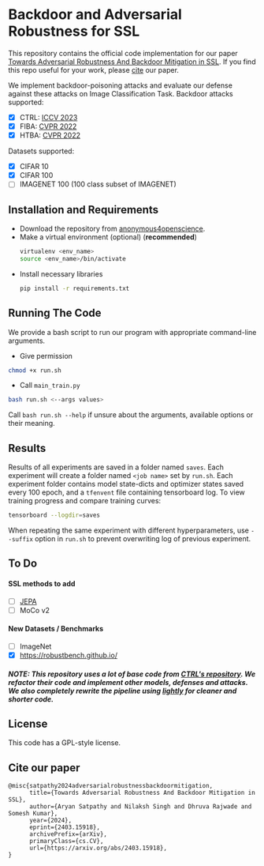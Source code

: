 # Backdoor and Adversarial Robustness for SSL

<!--## Introduction -->
This repository contains the official code implementation for our paper [Towards Adversarial Robustness And Backdoor Mitigation in SSL](https://arxiv.org/abs/2403.15918). If you find this repo useful for your work, please [cite](https://github.com/Aryan-Satpathy/Backdoor/edit/main/README.md#cite-our-paper) our paper.

We implement backdoor-poisoning attacks and evaluate our defense against these attacks on Image Classification Task. Backdoor attacks supported:
- [x] CTRL: [ICCV 2023](https://arxiv.org/abs/2210.07346)
- [x] FIBA: [CVPR 2022](https://arxiv.org/abs/2112.01148)
- [x] HTBA: [CVPR 2022](https://arxiv.org/abs/1910.00033)

Datasets supported:
- [x] CIFAR 10
- [x] CIFAR 100
- [ ] IMAGENET 100 (100 class subset of IMAGENET)

## Installation and Requirements
- Download the repository from [anonymous4openscience](https://anonymous.4open.science/r/Backdoor-028B).
- Make a virtual environment (optional) (**recommended**)
    ```bash
    virtualenv <env_name>
    source <env_name>/bin/activate
    ```
- Install necessary libraries
    ```bash
    pip install -r requirements.txt
    ```

## Running The Code
We provide a bash script to run our program with appropriate command-line arguments. 
- Give permission
```bash
chmod +x run.sh
```
- Call `main_train.py`
```bash
bash run.sh <--args values>
```
Call `bash run.sh --help` if unsure about the arguments, available options or their meaning.

## Results

Results of all experiments are saved in a folder named `saves`. Each experiment will create a folder named `<job name>` set by `run.sh`. Each experiment folder contains model state-dicts and optimizer states saved every 100 epoch, and a `tfenvent` file containing tensorboard log. To view training progress and compare training curves:

```bash
tensorboard --logdir=saves
```
When repeating the same experiment with different hyperparameters, use `--suffix` option in `run.sh` to prevent overwriting log of previous experiment.

## To Do
#### SSL methods to add
- [ ] [JEPA](https://ai.meta.com/blog/yann-lecun-ai-model-i-jepa/)
- [ ] MoCo v2

#### New Datasets / Benchmarks
- [ ] ImageNet
- [x] https://robustbench.github.io/

##### NOTE: This repository uses a lot of base code from [CTRL's repository](https://github.com/meet-cjli/CTRL). We refactor their code and implement other models, defenses and attacks. We also completely rewrite the pipeline using [lightly](https://github.com/lightly-ai/lightly) for cleaner and shorter code.

## License
This code has a GPL-style license.

## Cite our paper
```
@misc{satpathy2024adversarialrobustnessbackdoormitigation,
      title={Towards Adversarial Robustness And Backdoor Mitigation in SSL}, 
      author={Aryan Satpathy and Nilaksh Singh and Dhruva Rajwade and Somesh Kumar},
      year={2024},
      eprint={2403.15918},
      archivePrefix={arXiv},
      primaryClass={cs.CV},
      url={https://arxiv.org/abs/2403.15918}, 
}
```
